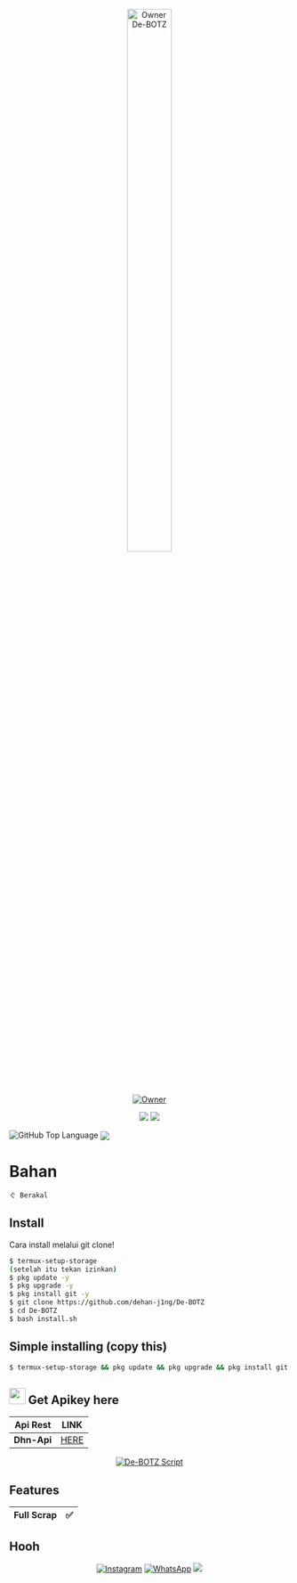 <p align="center">
    <img src="https://github.com/dehan-j1ng/readm/blob/main/awikwok.gif" width="40%" height="50%" alt="Owner De-BOTZ"/>
    <br>
    <a href="https://github.com/Dehante"><img title="Owner" src="https://img.shields.io/badge/Owner-De`BOTZ-black?style=for-the-badge&logo=windows"></a>
</p>
<p align="center">
  <img src="https://img.shields.io/badge/-JavaScript-black?style=flat-square&logo=javascript" />
  <img src="https://img.shields.io/badge/-Node.js-black?style=flat-square&logo=Node.js" />
</p>

![GitHub Top Language](https://github-readme-stats.vercel.app/api/top-langs/?username=Dehante&layout=compact&theme=highcontrast)
<a href="https://github.com/Dehante/dhnbasicv1">
  <img align="center" src="https://github-readme-stats.vercel.app/api/pin/?username=Dehante&repo=dhnbasicv1&theme=highcontrast" />
</a>

# Bahan
```bash
ぐ Berakal
```

## Install
Cara install melalui git clone!

```bash
$ termux-setup-storage
(setelah itu tekan izinkan)
$ pkg update -y
$ pkg upgrade -y
$ pkg install git -y
$ git clone https://github.com/dehan-j1ng/De-BOTZ
$ cd De-BOTZ
$ bash install.sh
```
## Simple installing (copy this)
```bash
$ termux-setup-storage && pkg update && pkg upgrade && pkg install git && git clone https://github.com/dehan-j1ng/De-BOTZ && cd De-BOTZ && bash install.sh
```

## <img src="https://github.com/TheDudeThatCode/TheDudeThatCode/blob/master/Assets/hmm.gif" width="29px"> Get Apikey here
| Api Rest | LINK |
|--------|--------|
| **Dhn-Api** |[HERE](https://dhn-api.herokuapp.com/api) |


<p align="center">
<a href="#"><img title="De-BOTZ Script" src="https://img.shields.io/badge/-De--BOTZ-red?colorA=%ff0000&colorB=%23017e40&style=for-the-badge"></a>
</p>

## Features
|  Full Scrap |✅|
| :---------------------------------------------: | :-----------: |

## Hooh
<p align="center">
 <a href="https://instagram.com/dehan_j1ng"><img alt="Instagram" src="https://img.shields.io/badge/Instagram-E4405F?style=for-the-badge&logo=instagram&logoColor=black"/></a>
 <a href="https://wa.me/+6281342474954"><img alt="WhatsApp" src="https://img.shields.io/badge/WhatsApp-25D366?style=for-the-badge&logo=whatsapp&logoColor=black"/></a>
 <a href="https://youtube.com/channel/UCQ5vr4WbsabL5JMZV73mKWg"><img src="https://img.shields.io/badge/YouTube-ンテ Dehanjing-ff0000?style=for-the-badge&logo=youtube&logoColor=ff0000&link=https://youtube.com/channel/UCQ5vr4WbsabL5JMZV73mKWg" />
 <a name=Dehante&label=VIEWS&style=flat-square&color=red"/>
</p>
